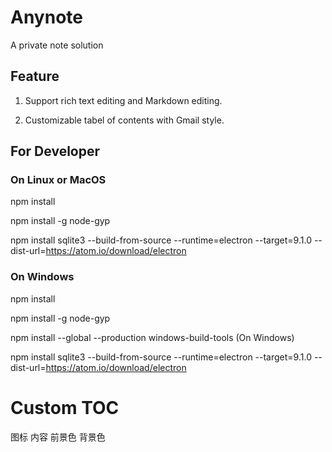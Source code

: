 # Anynote
A private note solution


## Feature

1. Support rich text editing and Markdown editing.

2. Customizable tabel of contents with Gmail style.



## For Developer

### On Linux or MacOS

npm install

npm install -g node-gyp

npm install sqlite3 --build-from-source --runtime=electron --target=9.1.0 --dist-url=https://atom.io/download/electron

### On Windows

npm install

npm install -g node-gyp

npm install --global --production windows-build-tools (On Windows)

npm install sqlite3 --build-from-source --runtime=electron --target=9.1.0 --dist-url=https://atom.io/download/electron




# Custom TOC

图标 内容 前景色 背景色

